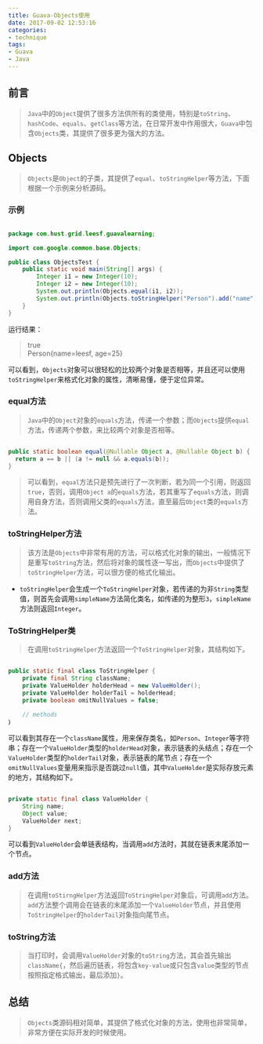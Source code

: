 ```yaml
---
title: Guava-Objects使用
date: 2017-09-02 12:53:16
categories:
- technique
tags:
- Guava
- Java
---
```


## 前言

> `Java`中的`Object`提供了很多方法供所有的类使用，特别是`toString`、`hashCode`、`equals`、`getClass`等方法，在日常开发中作用很大，`Guava`中包含`Objects`类，其提供了很多更为强大的方法。

## Objects

> `Objects`是`Object`的子类，其提供了`equal`、`toStringHelper`等方法，下面根据一个示例来分析源码。

### 示例

```java

package com.hust.grid.leesf.guavalearning;

import com.google.common.base.Objects;

public class ObjectsTest {
    public static void main(String[] args) {
        Integer i1 = new Integer(10);
        Integer i2 = new Integer(10);
        System.out.println(Objects.equal(i1, i2));
        System.out.println(Objects.toStringHelper("Person").add("name", "leesf").add("age", 25));
    }
}


```

运行结果：

> true  
Person{name=leesf, age=25}

可以看到，`Objects`对象可以很轻松的比较两个对象是否相等，并且还可以使用`toStringHelper`来格式化对象的属性，清晰易懂，便于定位异常。

### equal方法

> `Java`中的`Object`对象的`equals`方法，传递一个参数；而`Objects`提供`equal`方法，传递两个参数，来比较两个对象是否相等。

```java

public static boolean equal(@Nullable Object a, @Nullable Object b) {
  return a == b || (a != null && a.equals(b));
}

```
> 可以看到，`equal`方法只是预先进行了一次判断，若为同一个引用，则返回`true`，否则，调用`Object a`的`equals`方法，若其重写了`equals`方法，则调用自身方法，否则调用父类的`equals`方法，直至最后`Object`类的`equals`方法。

### toStringHelper方法

> 该方法是`Objects`中非常有用的方法，可以格式化对象的输出，一般情况下是重写`toString`方法，然后将对象的属性逐一写出，而`Objects`中提供了`toStringHelper`方法，可以很方便的格式化输出。

* `toStringHelper`会生成一个`ToStringHelper`对象，若传递的为非`String`类型值，则首先会调用`simpleName`方法简化类名，如传递的为整形`3`，`simpleName`方法则返回`Integer`。

### ToStringHelper类

> 在调用`toStringHelper`方法返回一个`ToStringHelper`对象，其结构如下。

```java

public static final class ToStringHelper {
	private final String className;
    private ValueHolder holderHead = new ValueHolder();
    private ValueHolder holderTail = holderHead;
    private boolean omitNullValues = false;
	
	// methods
｝

```

可以看到其存在一个`className`属性，用来保存类名，如`Person`、`Integer`等字符串；存在一个`ValueHolder`类型的`holderHead`对象，表示链表的头结点；存在一个`ValueHolder`类型的`holderTail`对象，表示链表的尾节点；存在一个`omitNullValues`变量用来指示是否跳过`null`值，其中`ValueHolder`是实际存放元素的地方，其结构如下。

```java

private static final class ValueHolder {
	String name;
    Object value;
    ValueHolder next;
}

```

可以看到`ValueHolder`会单链表结构，当调用`add`方法时，其就在链表末尾添加一个节点。

### add方法

> 在调用`toStirngHelper`方法返回`ToStringHelper`对象后，可调用`add`方法。`add`方法整个调用会在链表的末尾添加一个`ValueHolder`节点，并且使用`ToStringHelper`的`holderTail`对象指向尾节点。

### toString方法

> 当打印时，会调用`ValueHolder`对象的`toString`方法，其会首先输出`className{`，然后遍历链表，将包含`key-value`或只包含`value`类型的节点按照指定格式输出，最后添加`}`。


## 总结

> `Objects`类源码相对简单，其提供了格式化对象的方法，使用也非常简单，非常方便在实际开发的时候使用。
